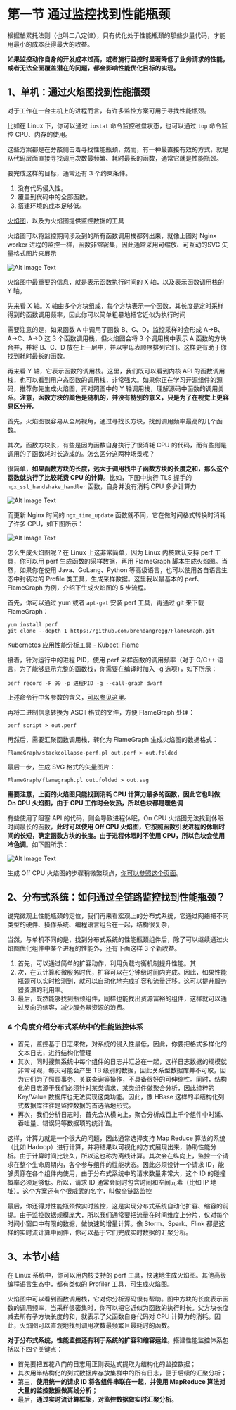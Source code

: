 # **第一节 通过监控找到性能瓶颈**

根据帕累托法则（也叫二八定律），只有优化处于性能瓶颈的那些少量代码，才能用最小的成本获得最大的收益。

**如果监控动作自身的开发成本过高，或者施行监控时显著降低了业务请求的性能，或者无法全面覆盖潜在的问题，都会影响性能优化目标的实现。**

## **1、单机：通过火焰图找到性能瓶颈**

对于工作在一台主机上的进程而言，有许多监控方案可用于寻找性能瓶颈。

比如在 Linux 下，你可以通过 `iostat` 命令监控磁盘状态，也可以通过 `top` 命令监控 CPU、内存的使用。

这些方案都是在旁敲侧击着寻找性能瓶颈，然而，有一种最直接有效的方式，就是从代码层面直接寻找调用次数最频繁、耗时最长的函数，通常它就是性能瓶颈。

要完成这样的目标，通常还有 3 个约束条件。

1. 没有代码侵入性。
2. 覆盖到代码中的全部函数。
3. 搭建环境的成本足够低。


[火焰图](http://www.brendangregg.com/flamegraphs.html)，以及为火焰图提供监控数据的工具

火焰图可以将监控期间涉及到的所有函数调用栈都列出来，就像上图对 Nginx worker 进程的监控一样，函数非常密集，因此通常采用可缩放、可互动的SVG 矢量格式图片来展示

![Alt Image Text](../images/chap3_1_1.png "Body image")




火焰图中最重要的信息，就是表示函数执行时间的 X 轴，以及表示函数调用栈的 Y 轴。

先来看 X 轴。X 轴由多个方块组成，每个方块表示一个函数，其长度是定时采样得到的函数调用频率，因此你可以简单粗暴地把它近似为执行时间


需要注意的是，如果函数 A 中调用了函数 B、C、D，监控采样时会形成 A->B、A->C、A->D 这 3 个函数调用栈，但火焰图会将 3 个调用栈中表示 A 函数的方块合并，并将 B、C、D 放在上一层中，并以字母表顺序排列它们。这样更有助于你找到耗时最长的函数。


再来看 Y 轴，它表示函数的调用栈。这里，我们既可以看到内核 API 的函数调用栈，也可以看到用户态函数的调用栈，非常强大。如果你正在学习开源组件的源码，推荐你先生成火焰图，再对照图中的 Y 轴调用栈，理解源码中函数的调用关系。**注意，函数方块的颜色是随机的，并没有特别的意义，只是为了在视觉上更容易区分开。**

首先，火焰图很容易从全局视角，通过寻找长方块，找到调用频率最高的几个函数。

其次，函数方块长，有些是因为函数自身执行了很消耗 CPU 的代码，而有些则是调用的子函数耗时长造成的。怎么区分这两种场景呢？

很简单，**如果函数方块的长度，远大于调用栈中子函数方块的长度之和，那么这个函数就执行了比较耗费 CPU 的计算**。比如，下图中执行 TLS 握手的 `ngx_ssl_handshake_handler` 函数，自身并没有消耗 CPU 多少计算力

![Alt Image Text](../images/chap3_1_2.png "Body image")

而更新 Nginx 时间的 `ngx_time_update` 函数就不同，它在做时间格式转换时消耗了许多 CPU，如下图所示：

![Alt Image Text](../images/chap3_1_3.png "Body image")

怎么生成火焰图呢？在 Linux 上这非常简单，因为 Linux 内核默认支持 perf 工具，你可以用 perf 生成函数的采样数据，再用 FlameGraph 脚本生成火焰图。当然，如果你在使用 Java、GoLang、Python 等高级语言，也可以使用各自语言生态中封装过的 Profile 类工具，生成采样数据。这里我以最基本的 perf、FlameGraph 为例，介绍下生成火焰图的 5 步流程。


首先，你可以通过 yum 或者 `apt-get` 安装 perf 工具，再通过 git 来下载 FlameGraph：

```
yum install perf
git clone --depth 1 https://github.com/brendangregg/FlameGraph.git
```

[Kubernetes 应用性能分析工具 - Kubectl Flame](https://github.com/Chao-Xi/JacobTechBlog/blob/master/k8s_dev/flame/flame_start.md)

接着，针对运行中的进程 PID，使用 perf 采样函数的调用频率（对于 C/C++ 语言，为了能够显示完整的函数栈，你需要在编译时加入 -g 选项），如下所示：

```
perf record -F 99 -p 进程PID -g --call-graph dwarf
```

上述命令行中各参数的含义，[可以参见这里](http://www.brendangregg.com/perf.html)。

再将二进制信息转换为 ASCII 格式的文件，方便 FlameGraph 处理：

```
perf script > out.perf
```

再然后，需要汇聚函数调用栈，转化为 FlameGraph 生成火焰图的数据格式：

```
FlameGraph/stackcollapse-perf.pl out.perf > out.folded
```

最后一步，生成 SVG 格式的矢量图片：

```
FlameGraph/flamegraph.pl out.folded > out.svg
```

**需要注意，上面的火焰图只能找到消耗 CPU 计算力最多的函数，因此它也叫做 On CPU 火焰图，由于 CPU 工作时会发热，所以色块都是暖色调**

有些使用了阻塞 API 的代码，则会导致进程休眠，On CPU 火焰图无法找到休眠时间最长的函数，**此时可以使用 Off CPU 火焰图，它按照函数引发进程的休眠时间的长短，确定函数方块的长度。由于进程休眠时不使用 CPU，所以色块会使用冷色调**。如下图所示：

![Alt Image Text](../images/chap3_1_4.png "Body image")


生成 Off CPU 火焰图的步骤稍微繁琐点，[你可以参照这个页面](http://www.brendangregg.com/FlameGraphs/offcpuflamegraphs.html)。

## **2、分布式系统：如何通过全链路监控找到性能瓶颈？**

说完微观上性能瓶颈的定位，我们再来看宏观上的分布式系统，它通过网络把不同类型的硬件、操作系统、编程语言组合在一起，结构很复杂，


当然，与单机不同的是，找到分布式系统的性能瓶颈组件后，除了可以继续通过火焰图优化组件中某个进程的性能外，还有下面这样 3 个新收益。

1. 首先，可以通过简单的扩容动作，利用负载均衡机制提升性能。其
2. 次，在云计算和微服务时代，扩容可以在分钟级时间内完成。因此，如果性能瓶颈可以实时检测到，就可以自动化地完成扩容和流量迁移。这可以提升服务器资源的利用率。
3. 最后，既然能够找到瓶颈组件，同样也能找出资源富裕的组件，这样就可以通过反向的缩容，减少服务器资源的浪费。

### **4 个角度介绍分布式系统中的性能监控体系**

* 首先，监控基于日志来做，对系统的侵入性最低，因此，你要把格式多样化的文本日志，进行结构化管理
* 其次，同时搜集系统中每个组件的日志并汇总在一起，这样日志数据的规模就非常可观，每天可能会产生 TB 级别的数据，因此关系型数据库并不可取，因为它们为了照顾事务、关联查询等操作，不具备很好的可伸缩性。同时，结构化的日志源于我们必须针对某类请求、某类组件做聚合分析，因此纯粹的 Key/Value 数据库也无法实现这类功能。因此，像 HBase 这样的半结构化列式数据库往往是监控数据的首选落地形式。
* 再次，我们分析日志时，首先会从横向上，聚合分析成百上千个组件中时延、吞吐量、错误码等数据项的统计值。

这样，计算力就是一个很大的问题，因此通常选择支持 Map Reduce 算法的系统（比如 Hadoop）进行计算，并将结果以可视化的方式展现出来，协助性能分析。由于计算时间比较久，所以这也称为离线计算。其次会在纵向上，监控一个请求在整个生命周期内，各个参与组件的性能状态。因此必须设计一个请求 ID，能够贯穿在各个组件内使用，由于分布式系统中的请求数量非常大，这个 ID 的碰撞概率必须足够低。所以，请求 ID 通常会同时包含时间和空间元素（比如 IP 地址）。这个方案还有个很威武的名字，叫做全链路监控


最后，你还得对性能瓶颈做实时监控，这是实现分布式系统自动化扩容、缩容的前提。由于监控数据规模庞大，所以我们通常要把流量在时间维度上分片，仅对每个时间小窗口中有限的数据，做快速的增量计算。像 Storm、Spark、Flink 都是这样的实时流计算中间件，你可以基于它们完成实时数据的汇聚分析。


## **3、本节小结**

在 Linux 系统中，你可以用内核支持的 perf 工具，快速地生成火焰图。其他高级编程语言生态中，都有类似的 Profiler 工具，可生成火焰图。

火焰图中可以看到函数调用栈，它对你分析源码很有帮助。图中方块的长度表示函数的调用频率，当采样很密集时，你可以把它近似为函数的执行时长。父方块长度减去所有子方块长度的和，就表示了父函数自身代码对 CPU 计算力的消耗。因此，火焰图可以直观地找到调用次数最频繁且最耗时的函数。

**对于分布式系统，性能监控还有利于系统的扩容和缩容运维**。搭建性能监控体系包括以下四个关键点：

* 首先要把五花八门的日志用正则表达式提取为结构化的监控数据；
* 其次用半结构化的列式数据库存放集群中的所有日志，便于后续的汇聚分析；
* 第三，**使用统一的请求 ID 将各组件串联在一起，并使用 MapReduce 算法对大量的监控数据做离线分析；**
* 最后，**通过实时流计算框架，对监控数据做实时汇聚分析**。